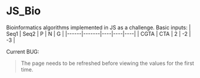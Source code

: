 # JS_Bio
Bioinformatics algorithms implemented in JS as a challenge. 
Basic inputs: 
| Seq1 |  Seq2 |  P | N  |  G |
|------|-------|----|----|----|
| CGTA |  CTA  |  2 | -2 | -3 |

Current BUG:
>The page needs to be refreshed before viewing the values for the first time.
